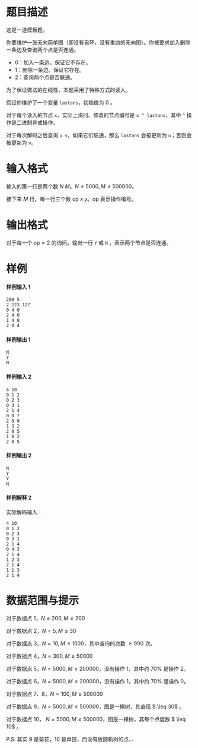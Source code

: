 
# 题目描述

这是一道模板题。

你要维护一张无向简单图（即没有自环，没有重边的无向图）。你被要求加入删除一条边及查询两个点是否连通。

* 0：加入一条边。保证它不存在。
* 1：删除一条边。保证它存在。
* 2：查询两个点是否联通。

为了保证做法的在线性，本题采用了特殊方式的读入。

假设你维护了一个变量 `lastans`，初始值为 $0$ 。

对于每个读入的节点 `x`，实际上询问、修改的节点编号是 `x ^ lastans`，其中 `^` 操作是二进制异或操作。

对于每次解码之后查询 `u v`，如果它们联通，那么 `lastans` 会被更新为 `u`；否则会被更新为 `v`。

# 输入格式

输入的第一行是两个数 $N\ M$。$N \leq 5000,M \leq 500000$。

接下来 $M$ 行，每一行三个数 $\text{op} \ x \ y$。$\text{op}$ 表示操作编号。


# 输出格式

对于每一个 $\text{op}=2$ 的询问，输出一行 `Y` 或 `N` ，表示两个节点是否连通。


# 样例

#### 样例输入 1

```plain
200 5
2 123 127
0 4 0
2 4 0
1 4 0
2 0 4
``` 

#### 样例输出 1

```plain
N
Y
N
```


#### 样例输入 2

```plain
4 10
0 1 2
0 2 3
0 3 1
2 1 4
0 0 7
2 5 0
1 3 2
2 0 5
1 0 2
2 0 5
```

#### 样例输出 2

```plain
N
Y
Y
N
```

#### 样例解释 2

实际解码输入：

```plain
4 10
0 1 2
0 2 3
0 3 1
2 1 4
0 4 3
2 1 4
1 2 3
2 1 4
1 1 3
2 1 4
```

# 数据范围与提示

对于数据点 1，$N \leq 200,M \leq 200$

对于数据点 2，$N=5,M \leq 30$

对于数据点 3，$N=10,M \leq 1000$，其中查询的次数 $\geq 900$ 次。

对于数据点 4，$N=300,M \leq 50000$

对于数据点 5，$N=5000,M \leq 200000$，没有操作 1，其中约 $70 \%$ 是操作 2。

对于数据点 6，$N=5000,M \leq 200000$，没有操作 1，其中约 $70 \%$ 是操作 0。

对于数据点 7、8，$N=100,M \leq 500000$

对于数据点 9，$N=5000,M \leq 500000$，图是一棵树，其直径 $ \leq 30$ 。

对于数据点 10， $N=5000,M \leq 500000$，图是一棵树，其每个点度数 $ \leq 10$ 。

P.S. 其实 9 是菊花，10 是单链，而没有放随机树的点...


